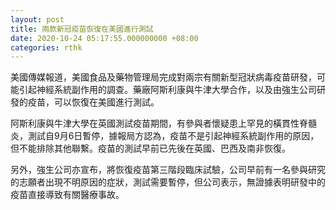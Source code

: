 ```yaml
---
layout: post
title: 兩款新冠疫苗恢復在美國進行測試
date: 2020-10-24 05:17:55.000000000 +08:00
categories: rthk
---
```


美國傳媒報道，美國食品及藥物管理局完成對兩宗有關新型冠狀病毒疫苗研發，可能引起神經系統副作用的調查。藥廠阿斯利康與牛津大學合作，以及由強生公司研發的疫苗，可以恢復在美國進行測試。

阿斯利康與牛津大學在英國測試疫苗期間，有參與者懷疑患上罕見的橫貫性脊髓炎，測試自9月6日暫停，據報局方認為，疫苗不是引起神經系統副作用的原因，但不能排除其他聯繫。疫苗的測試早前已先後在英國、巴西及南非恢復。

另外，強生公司亦宣布，將恢復疫苗第三階段臨床試驗，公司早前有一名參與研究的志願者出現不明原因的症狀，測試需要暫停，但公司表示，無證據表明研發中的疫苗直接導致有關醫療事故。
